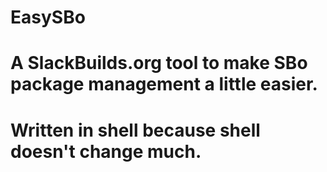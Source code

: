 # EasySBo
#
# A SlackBuilds.org tool to make SBo package management a little easier.
#
# Written in shell because shell doesn't change much.

